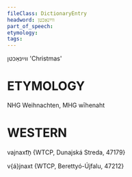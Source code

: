 ```yaml
---
fileClass: DictionaryEntry
headword: ווײַנאַכטן
part_of_speech: 
etymology: 
tags: 
---
```

ווײַנאַכטן
'Christmas'

ETYMOLOGY
===========
NHG Weihnachten, MHG wīhenaht

WESTERN
========

vajnaxt͡n̩ {WTCP, Dunajská Streda, 47179}

v{á}jnaxt {WTCP, Berettyó-Újfalu, 47212}
